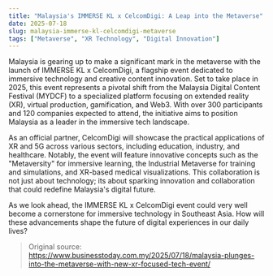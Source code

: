 ```yaml
---
title: "Malaysia's IMMERSE KL x CelcomDigi: A Leap into the Metaverse"
date: 2025-07-18
slug: malaysia-immerse-kl-celcomdigi-metaverse
tags: ["Metaverse", "XR Technology", "Digital Innovation"]
---
```


Malaysia is gearing up to make a significant mark in the metaverse with the launch of IMMERSE KL x CelcomDigi, a flagship event dedicated to immersive technology and creative content innovation. Set to take place in 2025, this event represents a pivotal shift from the Malaysia Digital Content Festival (MYDCF) to a specialized platform focusing on extended reality (XR), virtual production, gamification, and Web3. With over 300 participants and 120 companies expected to attend, the initiative aims to position Malaysia as a leader in the immersive tech landscape.

As an official partner, CelcomDigi will showcase the practical applications of XR and 5G across various sectors, including education, industry, and healthcare. Notably, the event will feature innovative concepts such as the "Metaversity" for immersive learning, the Industrial Metaverse for training and simulations, and XR-based medical visualizations. This collaboration is not just about technology; its about sparking innovation and collaboration that could redefine Malaysia's digital future.

As we look ahead, the IMMERSE KL x CelcomDigi event could very well become a cornerstone for immersive technology in Southeast Asia. How will these advancements shape the future of digital experiences in our daily lives?
> Original source: https://www.businesstoday.com.my/2025/07/18/malaysia-plunges-into-the-metaverse-with-new-xr-focused-tech-event/